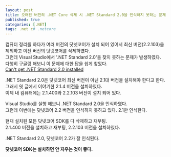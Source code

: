 ```yaml
---
layout: post
title: 오래된 버전의 .NET Core 삭제 시 .NET Standard 2.0을 인식하지 못하는 문제
published: true
categories: [.NET]
tags: .net c# .netcore
---
```

컴퓨터 정리를 하다가 여러 버전의 닷넷코어가 설치 되어 있어서 최신 버전(2.2.103)을 제외하고 이전 버전의 닷넷코어를 삭제하였다.  
그런데 Visual Studio에서 '.NET Standard 2.0'을 찾지 못하는 문제가 발생하였다.  
다행히 구글링 해보니 이 문제에 대한 답을 쉽게 찾았다.  
[Can't get .NET Standard 2.0 installed](https://stackoverflow.com/questions/48449553/cant-get-net-standard-2-0-installed )  
  
.NET Standard 2.0은 닷넷코어 최신 버전이 아닌 2.1대 버전을 설치해야 한다고 한다. 그래서 윗 글에서 이야기한 2.1.4 버전을 설치하였다.  
이제 내 컴퓨터에는 2.1.400와 2.2.103 버전이 설치 되어 있다.  
  
Visual Studio를 실행 해보니 .NET Standard 2.0을 인식하였다.    
그런데 이번에는 닷넷코어 2.2 버전을 인식하지 못하고 있다. 2.1만 인식한다.  
  
현재 설치된 모든 닷넷코어 SDK를 다 삭제하고 재부팅.  
2.1.400 버전을 설치하고 재부팅, 2.2.103 버전을 설치하였다.  

.NET Standard 2.0, 닷넷코어 2.2가 잘 인식된다.  
  
  
**닷넷코어 SDK는 설치하면 안 지우는 것이 좋다.**  
